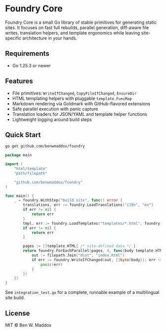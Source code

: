 # Foundry Core

Foundry Core is a small Go library of stable primitives for generating static sites. It focuses on fast full rebuilds, parallel generation, diff-aware file writes, translation helpers, and template ergonomics while leaving site-specific architecture in your hands.

## Requirements

- Go 1.25.3 or newer

## Features

- File primitives: `WriteIfChanged`, `CopyFileIfChanged`, `EnsureDir`
- HTML templating helpers with pluggable `template.FuncMap`
- Markdown rendering via Goldmark with GitHub-flavored extensions
- Safe parallel execution with panic capture
- Translation loaders for JSON/YAML and template helper functions
- Lightweight logging around build steps

## Quick Start

```bash
go get github.com/benwmaddox/foundry
```

```go
package main

import (
	"html/template"
	"path/filepath"

	"github.com/benwmaddox/foundry"
)

func main() {
	_ = foundry.WithStep("build site", func() error {
		translations, err := foundry.LoadTranslations("i18n", "en")
		if err != nil {
			return err
		}
		tmpl, err := foundry.LoadTemplates("templates/*.html", foundry.TemplateFuncs(translations))
		if err != nil {
			return err
		}

		pages := []template.HTML{ /* site-defined data */ }
		return foundry.ForEachParallel(pages, 4, func(body template.HTML) {
			out := filepath.Join("dist", "index.html")
			if err := foundry.WriteIfChanged(out, []byte(body)); err != nil {
				panic(err)
			}
		})
	})
}
```

See `integration_test.go` for a complete, runnable example of a multilingual site build.

## License

MIT © Ben W. Maddox
